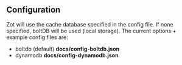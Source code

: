 ## Configuration

Zot will use the cache database specified in the config file. If none specified, boltDB will be used (local storage). The current options + example config files are:

- boltdb (default) **docs/config-boltdb.json** 
- dynamodb **docs/config-dynamodb.json**
